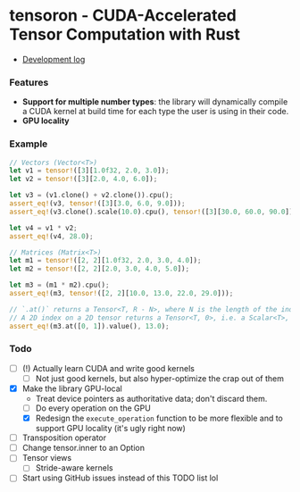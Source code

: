 # tensoron - CUDA-Accelerated Tensor Computation with Rust

- [Development log](https://vlimki.dev/writing/tensoron)

### Features
- **Support for multiple number types**: the library will dynamically compile a CUDA kernel at build time for each type the user is using in their code.
- **GPU locality**

### Example
```rust
// Vectors (Vector<T>)
let v1 = tensor!([3][1.0f32, 2.0, 3.0]);
let v2 = tensor!([3][2.0, 4.0, 6.0]);

let v3 = (v1.clone() + v2.clone()).cpu();
assert_eq!(v3, tensor!([3][3.0, 6.0, 9.0]));
assert_eq!(v3.clone().scale(10.0).cpu(), tensor!([3][30.0, 60.0, 90.0]));

let v4 = v1 * v2;
assert_eq!(v4, 28.0);

// Matrices (Matrix<T>)
let m1 = tensor!([2, 2][1.0f32, 2.0, 3.0, 4.0]);
let m2 = tensor!([2, 2][2.0, 3.0, 4.0, 5.0]);

let m3 = (m1 * m2).cpu();
assert_eq!(m3, tensor!([2, 2][10.0, 13.0, 22.0, 29.0]));

// `.at()` returns a Tensor<T, R - N>, where N is the length of the index array.
// A 2D index on a 2D tensor returns a Tensor<T, 0>, i.e. a Scalar<T>, on which you can call `.value()`.
assert_eq!(m3.at([0, 1]).value(), 13.0);
```

### Todo
- [ ] (!) Actually learn CUDA and write good kernels
    - [ ] Not just good kernels, but also hyper-optimize the crap out of them
- [x] Make the library GPU-local
    - Treat device pointers as authoritative data; don't discard them.
    - [ ] Do every operation on the GPU
    - [x] Redesign the `execute_operation` function to be more flexible and to support GPU locality (it's ugly right now)
- [ ] Transposition operator
- [ ] Change tensor.inner to an Option
- [ ] Tensor views
    - [ ] Stride-aware kernels
- [ ] Start using GitHub issues instead of this TODO list lol
